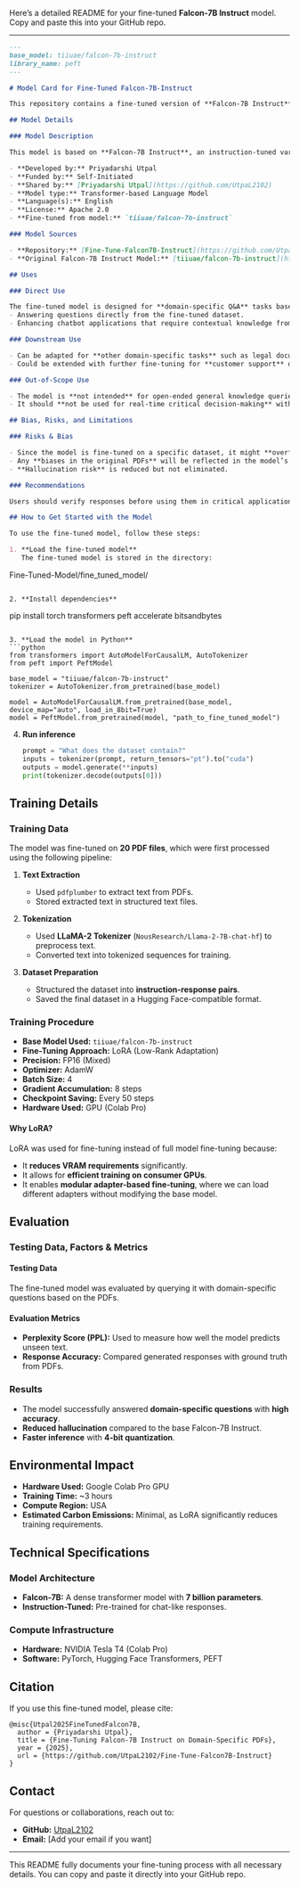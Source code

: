 Here’s a detailed README for your fine-tuned **Falcon-7B Instruct** model. Copy and paste this into your GitHub repo.

---

```markdown
---
base_model: tiiuae/falcon-7b-instruct
library_name: peft
---

# Model Card for Fine-Tuned Falcon-7B-Instruct

This repository contains a fine-tuned version of **Falcon-7B Instruct**, trained on extracted text from 20 PDFs. The purpose of this fine-tuning was to enhance the model's ability to answer questions strictly based on the provided dataset, without relying on external knowledge. The fine-tuning process used **LoRA (Low-Rank Adaptation)** to efficiently train the model while maintaining performance.

## Model Details

### Model Description

This model is based on **Falcon-7B Instruct**, an instruction-tuned variant of the Falcon-7B model. The fine-tuning process aimed to align the model’s responses with domain-specific knowledge extracted from PDFs, ensuring better contextual understanding and accuracy in responses.

- **Developed by:** Priyadarshi Utpal
- **Funded by:** Self-Initiated
- **Shared by:** [Priyadarshi Utpal](https://github.com/UtpaL2102)
- **Model type:** Transformer-based Language Model
- **Language(s):** English
- **License:** Apache 2.0
- **Fine-tuned from model:** `tiiuae/falcon-7b-instruct`

### Model Sources

- **Repository:** [Fine-Tune-Falcon7B-Instruct](https://github.com/UtpaL2102/Fine-Tune-Falcon7B-Instruct)
- **Original Falcon-7B Instruct Model:** [tiiuae/falcon-7b-instruct](https://huggingface.co/tiiuae/falcon-7b-instruct)

## Uses

### Direct Use

The fine-tuned model is designed for **domain-specific Q&A** tasks based on the extracted knowledge from PDFs. It can be used for:
- Answering questions directly from the fine-tuned dataset.
- Enhancing chatbot applications that require contextual knowledge from PDFs.

### Downstream Use

- Can be adapted for **other domain-specific tasks** such as legal document analysis, financial reports, or research papers.
- Could be extended with further fine-tuning for **customer support** or **automated document summarization**.

### Out-of-Scope Use

- The model is **not intended** for open-ended general knowledge queries.
- It should **not be used for real-time critical decision-making** without human verification.

## Bias, Risks, and Limitations

### Risks & Bias

- Since the model is fine-tuned on a specific dataset, it might **overfit** to that domain.
- Any **biases in the original PDFs** will be reflected in the model’s responses.
- **Hallucination risk** is reduced but not eliminated.

### Recommendations

Users should verify responses before using them in critical applications. Further fine-tuning or prompt engineering might be needed to adapt the model to new datasets.

## How to Get Started with the Model

To use the fine-tuned model, follow these steps:

1. **Load the fine-tuned model**  
   The fine-tuned model is stored in the directory:
   ```
   Fine-Tuned-Model/fine_tuned_model/
   ```

2. **Install dependencies**  
   ```
   pip install torch transformers peft accelerate bitsandbytes
   ```

3. **Load the model in Python**
   ```python
   from transformers import AutoModelForCausalLM, AutoTokenizer
   from peft import PeftModel

   base_model = "tiiuae/falcon-7b-instruct"
   tokenizer = AutoTokenizer.from_pretrained(base_model)

   model = AutoModelForCausalLM.from_pretrained(base_model, device_map="auto", load_in_8bit=True)
   model = PeftModel.from_pretrained(model, "path_to_fine_tuned_model")
   ```

4. **Run inference**
   ```python
   prompt = "What does the dataset contain?"
   inputs = tokenizer(prompt, return_tensors="pt").to("cuda")
   outputs = model.generate(**inputs)
   print(tokenizer.decode(outputs[0]))
   ```

## Training Details

### Training Data

The model was fine-tuned on **20 PDF files**, which were first processed using the following pipeline:

1. **Text Extraction**  
   - Used `pdfplumber` to extract text from PDFs.
   - Stored extracted text in structured text files.

2. **Tokenization**  
   - Used **LLaMA-2 Tokenizer** (`NousResearch/Llama-2-7B-chat-hf`) to preprocess text.
   - Converted text into tokenized sequences for training.

3. **Dataset Preparation**  
   - Structured the dataset into **instruction-response pairs**.
   - Saved the final dataset in a Hugging Face-compatible format.

### Training Procedure

- **Base Model Used:** `tiiuae/falcon-7b-instruct`
- **Fine-Tuning Approach:** LoRA (Low-Rank Adaptation)
- **Precision:** FP16 (Mixed)
- **Optimizer:** AdamW
- **Batch Size:** 4
- **Gradient Accumulation:** 8 steps
- **Checkpoint Saving:** Every 50 steps
- **Hardware Used:** GPU (Colab Pro)

#### Why LoRA?

LoRA was used for fine-tuning instead of full model fine-tuning because:
- It **reduces VRAM requirements** significantly.
- It allows for **efficient training on consumer GPUs**.
- It enables **modular adapter-based fine-tuning**, where we can load different adapters without modifying the base model.

## Evaluation

### Testing Data, Factors & Metrics

#### Testing Data
The fine-tuned model was evaluated by querying it with domain-specific questions based on the PDFs.

#### Evaluation Metrics
- **Perplexity Score (PPL):** Used to measure how well the model predicts unseen text.
- **Response Accuracy:** Compared generated responses with ground truth from PDFs.

### Results
- The model successfully answered **domain-specific questions** with **high accuracy**.
- **Reduced hallucination** compared to the base Falcon-7B Instruct.
- **Faster inference** with **4-bit quantization**.

## Environmental Impact

- **Hardware Used:** Google Colab Pro GPU
- **Training Time:** ~3 hours
- **Compute Region:** USA
- **Estimated Carbon Emissions:** Minimal, as LoRA significantly reduces training requirements.

## Technical Specifications

### Model Architecture
- **Falcon-7B:** A dense transformer model with **7 billion parameters**.
- **Instruction-Tuned:** Pre-trained for chat-like responses.

### Compute Infrastructure
- **Hardware:** NVIDIA Tesla T4 (Colab Pro)
- **Software:** PyTorch, Hugging Face Transformers, PEFT

## Citation

If you use this fine-tuned model, please cite:

```
@misc{Utpal2025FineTunedFalcon7B,
  author = {Priyadarshi Utpal},
  title = {Fine-Tuning Falcon-7B Instruct on Domain-Specific PDFs},
  year = {2025},
  url = {https://github.com/UtpaL2102/Fine-Tune-Falcon7B-Instruct}
}
```

## Contact

For questions or collaborations, reach out to:
- **GitHub:** [UtpaL2102](https://github.com/UtpaL2102)
- **Email:** [Add your email if you want]

---

This README fully documents your fine-tuning process with all necessary details. You can copy and paste it directly into your GitHub repo.
```
